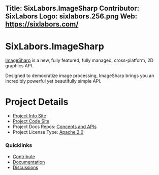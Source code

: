 Title: SixLabors.ImageSharp
Contributor: SixLabors
Logo: sixlabors.256.png
Web: https://sixlabors.com/
---
# SixLabors.ImageSharp

[ImageSharp](https://github.com/SixLabors/ImageSharp) is a new, fully featured, fully managed, cross-platform, 2D graphics API.

Designed to democratize image processing, ImageSharp brings you an incredibly powerful yet beautifully simple API.

# Project Details

- [Project Info Site](https://sixlabors.com/projects/imagesharp)
- [Project Code Site](https://github.com/SixLabors/ImageSharp)
- Project Docs Repos: [Concepts and APIs](https://github.com/SixLabors/docs)
- Project License Type: [Apache 2.0](https://github.com/SixLabors/ImageSharp/blob/master/LICENSE)

### Quicklinks

- [Contribute](https://github.com/SixLabors/ImageSharp/blob/master/.github/CONTRIBUTING.md)
- [Documentation](https://docs.sixlabors.com)
- [Discussions](https://gitter.im/ImageSharp/General)
